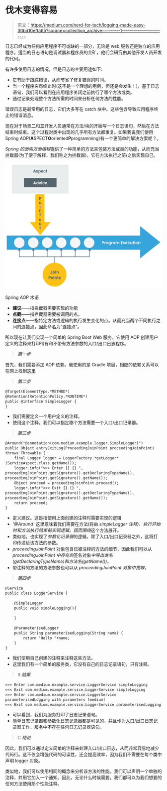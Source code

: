 # 伐木变得容易

> 原文：<https://medium.com/nerd-for-tech/logging-made-easy-30bd10effa65?source=collection_archive---------1----------------------->

日志已经成为任何应用程序不可或缺的一部分，无论是 web 服务还是独立的应用程序。适当的日志语句是调试器和程序员的金矿，他们会研究由其他开发人员开发的代码。

有许多使用日志的情况，但是日志的主要用途如下:

*   它有助于跟踪错误，从而节省了修复错误的时间。
*   当一个程序突然终止时(这不是一个理想的用例，但还是会发生！)，基于日志语句，我们可以看到在应用程序关闭之前执行了哪个方法或类。
*   通过记录处理整个方法所需的时间来分析任何方法的性能。

错误日志是最常用的日志，它们大多写在 catch 块中。这些包含导致应用程序终止的错误消息。

现在对于场景**二**和**三**开发人员通常在方法/块的开始写一个日志语句，然后在方法结束时结束。这个过程对类中出现的几乎所有方法都重复。如果我说我们使用 Spring AOP(**A**SPECT**O**oriented**P**programming)有一个更简单的解决方案呢？。

*Spring 的面向方面编程*提供了一种简单的方法来包装方法或类的功能，从而充当拦截器(为了便于解释，我们称之为拦截器)，它在方法执行之前/之后实现自己。

![](img/0dd2f19ab68d841207a02fec3fa2bd55.png)

Spring AOP 术语

*   **建议**——指拦截器需要实现的功能
*   **点截**——指拦截器需要被调用的点。
*   **连接点**——指特定方法或逻辑的执行发生变化的点。从而充当两个不同执行之间的连接点，因此命名为“连接点”。

所以现在让我们实现一个简单的 Spring Boot Web 服务，它使用 AOP 创建用户定义的注释来打印带有和不带有方法参数的入口/出口日志程序。

> ***第一步***

首先，我们需要添加 AOP 依赖。我使用的是 Gradle 项目，相应的依赖关系可以在网上找到[这里](https://mvnrepository.com/artifact/org.springframework.boot/spring-boot-starter-aop/2.2.6.RELEASE)

> ***第二步***

```
@Target(ElementType.*METHOD*)
@Retention(RetentionPolicy.*RUNTIME*)
public @interface SimpleLogger {
}
```

*   我们需要定义一个用户定义的注释。
*   使用这个注释，我们可以指定哪个方法需要一个入口/出口记录器。

> ***第三步***

```
@Around("@annotation(com.medium.example.logger.SimpleLogger)")
public Object entryExitLog(ProceedingJoinPoint proceedingJoinPoint) throws Throwable {
    final Logger logger = LoggerFactory.*getLogger*(ServiceAspect.class.getName());
    logger.info(">>> Enter {} {} ", proceedingJoinPoint.getSignature().getDeclaringTypeName(), proceedingJoinPoint.getSignature().getName());
    Object proceed = proceedingJoinPoint.proceed();
    logger.info("<<< Exit {} {} ", proceedingJoinPoint.getSignature().getDeclaringTypeName(), proceedingJoinPoint.getSignature().getName());
    return proceed;
}
```

*   定义建议。这是指使用上面创建的注释时需要实现的逻辑
*   *'@Around'* 这里意味着我们需要在方法(将由 *simpleLogger 注释)、*执行开始时和方法执行结束前实现逻辑。因而*围绕*这个方法展开。
*   类似地，也实现了*参数化记录器*的逻辑。除了入口/出口记录器之外，这将打印传递给该方法的参数。
*   *proceedingJoinPoint* 对象包含已被注释的方法的细节，因此我们可以从 *proceedingJoinPoint 中存在的*签名对象*中导出类名(getDeclaringTypeName)和方法名(getName())。*
*   带注释的方法的方法参数也可以从 *proceedingJoinPoint 对象中提取。*

> ***第四步***

```
@Service
public class LoggerService {

    @SimpleLogger
    public void simpleLogging(){

    }

    @ParameterisedLogger
    public String parameterisedLogging(String name) {
        return "Hello "+name;
    }
}
```

*   我们使用自己创建的注释来注释这些方法。
*   这里我们有一个简单的服务类，它没有自己的日志记录语句，只有注释。

> R ***结果***

```
>>> Enter com.medium.example.service.LoggerService simpleLogging
<<< Exit com.medium.example.service.LoggerService simpleLogging
>>> Enter com.medium.example.service.LoggerService parameterisedLogging with parameters [medium]
<<< Exit com.medium.example.service.LoggerService parameterisedLogging
```

*   可以看到，我们为服务打印了日志记录语句。
*   简单日志记录器和参数化日志记录器都是可见的，并且作为入口/出口日志记录器工作，服务中不存在任何日志记录器语句。

> C ***结论***

因此，我们可以通过定义简单的注释来处理入口/出口日志，从而非常容易地减少代码行。这不仅会增强代码的可读性，还会提高效率，因为我们不需要在每个类中声明 logger 对象。

类似地，我们可以使用相同的概念来分析该方法的性能。我们可以声明一个单独的注释，并用它加入一个通知。因此，无论什么时候需要，我们都可以为我们想要的任何方法使用那个性能注释。